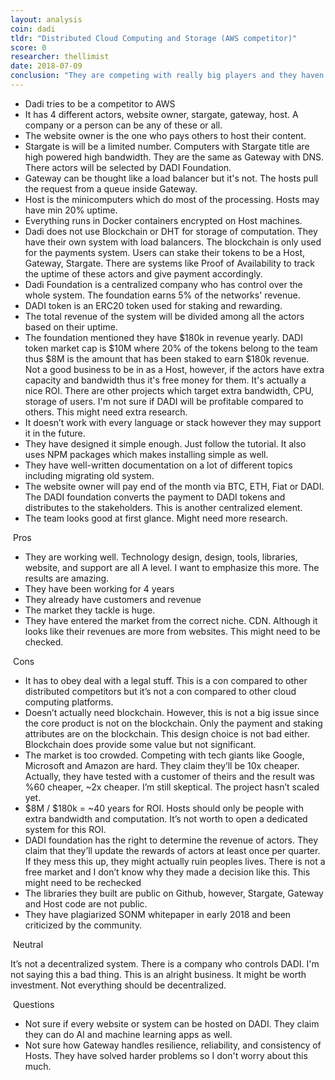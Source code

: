 ```yaml
---
layout: analysis
coin: dadi
tldr: "Distributed Cloud Computing and Storage (AWS competitor)"
score: 0
researcher: thellimist
date: 2018-07-09
conclusion: "They are competing with really big players and they haven’t shown 10x improvement. DADI might succeed moderately but I don’t think it’ll be a billion dollar company. "
---
```


- Dadi tries to be a competitor to AWS
- It has 4 different actors, website owner, stargate, gateway, host. A company or a person can be any of these or all. 
- The website owner is the one who pays others to host their content.
- Stargate is will be a limited number. Computers with Stargate title are high powered high bandwidth. They are the same as  Gateway with DNS. There actors will be selected by DADI Foundation.
- Gateway can be thought like a load balancer but it's not. The hosts pull the request from a queue inside Gateway. 
- Host is the minicomputers which do most of the processing. Hosts may have min 20% uptime.
- Everything runs in Docker containers encrypted on Host machines.
- Dadi does not use Blockchain or DHT for storage of computation. They have their own system with load balancers. The blockchain is only used for the payments system. Users can stake their tokens to be a Host, Gateway, Stargate. There are systems like Proof of Availability to track the uptime of these actors and give payment accordingly. 
- Dadi Foundation is a centralized company who has control over the whole system. The foundation earns 5% of the networks' revenue.
- DADI token is an ERC20 token used for staking and rewarding. 
- The total revenue of the system will be divided among all the actors based on their uptime.
- The foundation mentioned they have $180k in revenue yearly. DADI token market cap is $10M where 20% of the tokens belong to the team thus $8M is the amount that has been staked to earn $180k revenue. Not a good business to be in as a Host, however, if the actors have extra capacity and bandwidth thus it's free money for them. It's actually a nice ROI. There are other projects which target extra bandwidth, CPU, storage of users. I'm not sure if DADI will be profitable compared to others. This might need extra research.
- It doesn’t work with every language or stack however they may support it in the future.
- They have designed it simple enough. Just follow the tutorial. It also uses NPM packages which makes installing simple as well. 
- They have well-written documentation on a lot of different topics including migrating old system. 
- The website owner will pay end of the month via BTC, ETH, Fiat or DADI. The DADI foundation converts the payment to DADI tokens and distributes to the stakeholders. This is another centralized element.
- The team looks good at first glance. Might need more research.

 Pros

- They are working well. Technology design, design, tools, libraries, website, and support are all A level. I want to emphasize this more. The results are amazing. 
- They have been working for 4 years
- They already have customers and revenue
- The market they tackle is huge. 
- They have entered the market from the correct niche. CDN. Although it looks like their revenues are more from websites. This might need to be checked. 

 Cons

- It has to obey deal with a legal stuff. This is a con compared to other distributed competitors but it’s not a con compared to other cloud computing platforms.
- Doesn’t actually need blockchain. However, this is not a big issue since the core product is not on the blockchain. Only the payment and staking attributes are on the blockchain. This design choice is not bad either. Blockchain does provide some value but not significant.
- The market is too crowded. Competing with tech giants like Google, Microsoft and Amazon are hard. They claim they’ll be 10x cheaper. Actually, they have tested with a customer of theirs and the result was %60 cheaper, ~2x cheaper. I’m still skeptical. The project hasn’t scaled yet.
- $8M / $180k = ~40 years for ROI. Hosts should only be people with extra bandwidth and computation. It’s not worth to open a dedicated system for this ROI. 
- DADI foundation has the right to determine the revenue of actors. They claim that they’ll update the rewards of actors at least once per quarter. If they mess this up, they might actually ruin peoples lives. There is not a free market and I don’t know why they made a decision like this. This might need to be rechecked
- The libraries they built are public on Github, however, Stargate, Gateway and Host code are not public. 
- They have plagiarized SONM whitepaper in early 2018 and been criticized by the community.

 Neutral

It’s not a decentralized system. There is a company who controls DADI. I'm not saying this a bad thing. This is an alright business. It might be worth investment. Not everything should be decentralized. 

 Questions

- Not sure if every website or system can be hosted on DADI. They claim they can do AI and machine learning apps as well. 
- Not sure how Gateway handles resilience, reliability, and consistency of Hosts. They have solved harder problems so I don't worry about this much.
